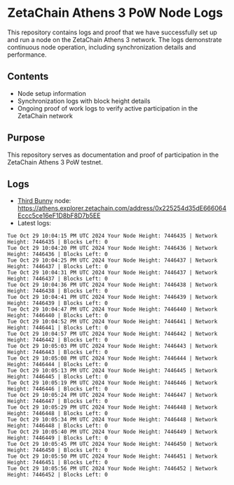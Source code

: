 # ZetaChain Athens 3 PoW Node Logs
This repository contains logs and proof that we have successfully set up and run a node on the ZetaChain Athens 3 network. The logs demonstrate continuous node operation, including synchronization details and performance.

## Contents
- Node setup information
- Synchronization logs with block height details
- Ongoing proof of work logs to verify active participation in the ZetaChain network

## Purpose
This repository serves as documentation and proof of participation in the ZetaChain Athens 3 PoW testnet.

## Logs

- [Third Bunny](https://thirdbunny.xyz/) node: https://athens.explorer.zetachain.com/address/0x225254d35dE666064Eccc5ce16eF1D8bF8D7b5EE
- Latest logs:
```
Tue Oct 29 10:04:15 PM UTC 2024 Your Node Height: 7446435 | Network Height: 7446435 | Blocks Left: 0
Tue Oct 29 10:04:20 PM UTC 2024 Your Node Height: 7446436 | Network Height: 7446436 | Blocks Left: 0
Tue Oct 29 10:04:25 PM UTC 2024 Your Node Height: 7446437 | Network Height: 7446437 | Blocks Left: 0
Tue Oct 29 10:04:31 PM UTC 2024 Your Node Height: 7446437 | Network Height: 7446437 | Blocks Left: 0
Tue Oct 29 10:04:36 PM UTC 2024 Your Node Height: 7446438 | Network Height: 7446438 | Blocks Left: 0
Tue Oct 29 10:04:41 PM UTC 2024 Your Node Height: 7446439 | Network Height: 7446439 | Blocks Left: 0
Tue Oct 29 10:04:47 PM UTC 2024 Your Node Height: 7446440 | Network Height: 7446440 | Blocks Left: 0
Tue Oct 29 10:04:52 PM UTC 2024 Your Node Height: 7446441 | Network Height: 7446441 | Blocks Left: 0
Tue Oct 29 10:04:57 PM UTC 2024 Your Node Height: 7446442 | Network Height: 7446442 | Blocks Left: 0
Tue Oct 29 10:05:03 PM UTC 2024 Your Node Height: 7446443 | Network Height: 7446443 | Blocks Left: 0
Tue Oct 29 10:05:08 PM UTC 2024 Your Node Height: 7446444 | Network Height: 7446444 | Blocks Left: 0
Tue Oct 29 10:05:13 PM UTC 2024 Your Node Height: 7446445 | Network Height: 7446445 | Blocks Left: 0
Tue Oct 29 10:05:19 PM UTC 2024 Your Node Height: 7446446 | Network Height: 7446446 | Blocks Left: 0
Tue Oct 29 10:05:24 PM UTC 2024 Your Node Height: 7446447 | Network Height: 7446447 | Blocks Left: 0
Tue Oct 29 10:05:29 PM UTC 2024 Your Node Height: 7446448 | Network Height: 7446448 | Blocks Left: 0
Tue Oct 29 10:05:34 PM UTC 2024 Your Node Height: 7446448 | Network Height: 7446448 | Blocks Left: 0
Tue Oct 29 10:05:40 PM UTC 2024 Your Node Height: 7446449 | Network Height: 7446449 | Blocks Left: 0
Tue Oct 29 10:05:45 PM UTC 2024 Your Node Height: 7446450 | Network Height: 7446450 | Blocks Left: 0
Tue Oct 29 10:05:50 PM UTC 2024 Your Node Height: 7446451 | Network Height: 7446451 | Blocks Left: 0
Tue Oct 29 10:05:56 PM UTC 2024 Your Node Height: 7446452 | Network Height: 7446452 | Blocks Left: 0
```
